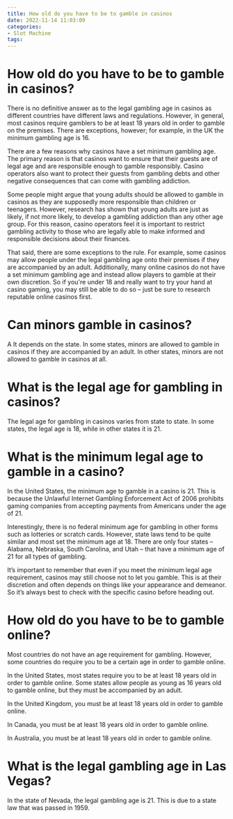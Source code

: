 ```yaml
---
title: How old do you have to be to gamble in casinos
date: 2022-11-14 11:03:09
categories:
- Slot Machine
tags:
---
```



#  How old do you have to be to gamble in casinos?

There is no definitive answer as to the legal gambling age in casinos as different countries have different laws and regulations. However, in general, most casinos require gamblers to be at least 18 years old in order to gamble on the premises. There are exceptions, however; for example, in the UK the minimum gambling age is 16.

There are a few reasons why casinos have a set minimum gambling age. The primary reason is that casinos want to ensure that their guests are of legal age and are responsible enough to gamble responsibly. Casino operators also want to protect their guests from gambling debts and other negative consequences that can come with gambling addiction.

Some people might argue that young adults should be allowed to gamble in casinos as they are supposedly more responsible than children or teenagers. However, research has shown that young adults are just as likely, if not more likely, to develop a gambling addiction than any other age group. For this reason, casino operators feel it is important to restrict gambling activity to those who are legally able to make informed and responsible decisions about their finances.

That said, there are some exceptions to the rule. For example, some casinos may allow people under the legal gambling age onto their premises if they are accompanied by an adult. Additionally, many online casinos do not have a set minimum gambling age and instead allow players to gamble at their own discretion. So if you're under 18 and really want to try your hand at casino gaming, you may still be able to do so – just be sure to research reputable online casinos first.

#  Can minors gamble in casinos?

A It depends on the state. In some states, minors are allowed to gamble in casinos if they are accompanied by an adult. In other states, minors are not allowed to gamble in casinos at all.

# What is the legal age for gambling in casinos?

The legal age for gambling in casinos varies from state to state. In some states, the legal age is 18, while in other states it is 21.

#  What is the minimum legal age to gamble in a casino?

In the United States, the minimum age to gamble in a casino is 21. This is because the Unlawful Internet Gambling Enforcement Act of 2006 prohibits gaming companies from accepting payments from Americans under the age of 21.

Interestingly, there is no federal minimum age for gambling in other forms such as lotteries or scratch cards. However, state laws tend to be quite similar and most set the minimum age at 18. There are only four states – Alabama, Nebraska, South Carolina, and Utah – that have a minimum age of 21 for all types of gambling.

It’s important to remember that even if you meet the minimum legal age requirement, casinos may still choose not to let you gamble. This is at their discretion and often depends on things like your appearance and demeanor. So it’s always best to check with the specific casino before heading out.

#  How old do you have to be to gamble online?

Most countries do not have an age requirement for gambling. However, some countries do require you to be a certain age in order to gamble online.

In the United States, most states require you to be at least 18 years old in order to gamble online. Some states allow people as young as 16 years old to gamble online, but they must be accompanied by an adult.

In the United Kingdom, you must be at least 18 years old in order to gamble online.

In Canada, you must be at least 18 years old in order to gamble online.

In Australia, you must be at least 18 years old in order to gamble online.

#  What is the legal gambling age in Las Vegas?

In the state of Nevada, the legal gambling age is 21. This is due to a state law that was passed in 1959.